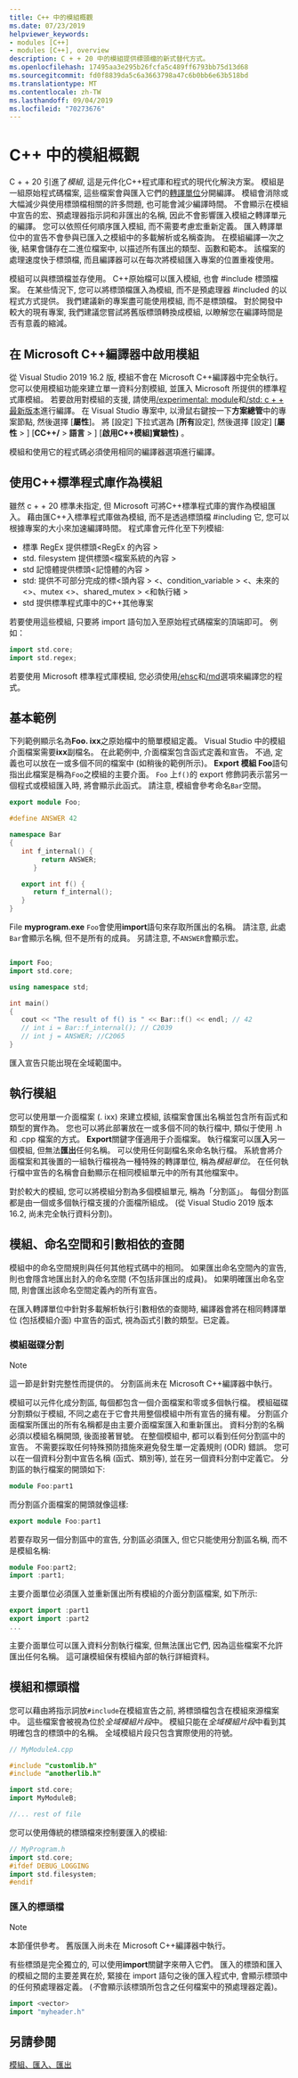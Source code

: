 ```yaml
---
title: C++ 中的模組概觀
ms.date: 07/23/2019
helpviewer_keywords:
- modules [C++]
- modules [C++], overview
description: C + + 20 中的模組提供標頭檔的新式替代方式。
ms.openlocfilehash: 17495aa3e295b26fcfa5c489ff6793bb75d13d68
ms.sourcegitcommit: fd0f8839da5c6a3663798a47c6b0bb6e63b518bd
ms.translationtype: MT
ms.contentlocale: zh-TW
ms.lasthandoff: 09/04/2019
ms.locfileid: "70273676"
---
```

# <a name="overview-of-modules-in-c"></a>C++ 中的模組概觀

C + + 20 引進了*模組*, 這是元件化C++程式庫和程式的現代化解決方案。 模組是一組原始程式碼檔案, 這些檔案會與匯入它們的[轉譯單位](https://wikipedia.org/wiki/Translation_unit_(programming))分開編譯。 模組會消除或大幅減少與使用標頭檔相關的許多問題, 也可能會減少編譯時間。 不會顯示在模組中宣告的宏、預處理器指示詞和非匯出的名稱, 因此不會影響匯入模組之轉譯單元的編譯。 您可以依照任何順序匯入模組, 而不需要考慮宏重新定義。 匯入轉譯單位中的宣告不會參與已匯入之模組中的多載解析或名稱查詢。 在模組編譯一次之後, 結果會儲存在二進位檔案中, 以描述所有匯出的類型、函數和範本。 該檔案的處理速度快于標頭檔, 而且編譯器可以在每次將模組匯入專案的位置重複使用。

模組可以與標頭檔並存使用。 C++原始檔可以匯入模組, 也會 #include 標頭檔案。 在某些情況下, 您可以將標頭檔匯入為模組, 而不是預處理器 #included 的以程式方式提供。 我們建議新的專案盡可能使用模組, 而不是標頭檔。 對於開發中較大的現有專案, 我們建議您嘗試將舊版標頭轉換成模組, 以瞭解您在編譯時間是否有意義的縮減。

## <a name="enable-modules-in-the-microsoft-c-compiler"></a>在 Microsoft C++編譯器中啟用模組

從 Visual Studio 2019 16.2 版, 模組不會在 Microsoft C++編譯器中完全執行。 您可以使用模組功能來建立單一資料分割模組, 並匯入 Microsoft 所提供的標準程式庫模組。 若要啟用對模組的支援, 請使用[/experimental: module](../build/reference/experimental-module.md)和[/std: c + + 最新版本](../build/reference/std-specify-language-standard-version.md)進行編譯。 在 Visual Studio 專案中, 以滑鼠右鍵按一下**方案總管**中的專案節點, 然後選擇 [**屬性**]。 將 [設定] 下拉式選為 [**所有**設定], 然後選擇 [設定] [**屬性** > ] [**CC++/**  > **語言** > ] [**啟用C++模組]實驗性)** 。

模組和使用它的程式碼必須使用相同的編譯器選項進行編譯。

## <a name="consume-the-c-standard-library-as-modules"></a>使用C++標準程式庫作為模組

雖然 c + + 20 標準未指定, 但 Microsoft 可將C++標準程式庫的實作為模組匯入。 藉由匯C++入標準程式庫做為模組, 而不是透過標頭檔 #including 它, 您可以根據專案的大小來加速編譯時間。 程式庫會元件化至下列模組:

- 標準 RegEx 提供標頭\<RegEx 的內容 >
- std. filesystem 提供標頭\<檔案系統的內容 >
- std 記憶體提供標頭\<記憶體的內容 >
- std: 提供不可部分完成的標\<頭內容 > \<、condition_variable > \<、未來的\<>、mutex \<>、shared_mutex > \<和執行緒 >
- std 提供標準程式庫中的C++其他專案

若要使用這些模組, 只要將 import 語句加入至原始程式碼檔案的頂端即可。 例如：

```cpp
import std.core;
import std.regex;
```

若要使用 Microsoft 標準程式庫模組, 您必須使用[/ehsc](../build/reference/eh-exception-handling-model.md)和[/md](../build/reference/md-mt-ld-use-run-time-library.md)選項來編譯您的程式。

## <a name="basic-example"></a>基本範例

下列範例顯示名為**Foo. ixx**之原始檔中的簡單模組定義。 Visual Studio 中的模組介面檔案需要**ixx**副檔名。 在此範例中, 介面檔案包含函式定義和宣告。 不過, 定義也可以放在一或多個不同的檔案中 (如稍後的範例所示)。 **Export 模組 Foo**語句指出此檔案是稱為`Foo`之模組的主要介面。 `Foo` 上`f()`的 export 修飾詞表示當另一個程式或模組匯入時, 將會顯示此函式。 請注意, 模組會參考命名`Bar`空間。

```cpp
export module Foo;

#define ANSWER 42

namespace Bar 
{
   int f_internal() {
        return ANSWER;
      }

   export int f() {
      return f_internal();
   }
}
```

File **myprogram.exe** `Foo`會使用**import**語句來存取所匯出的名稱。 請注意, 此處`Bar`會顯示名稱, 但不是所有的成員。 另請注意, 不`ANSWER`會顯示宏。

```cpp

import Foo;
import std.core;

using namespace std;

int main()
{
   cout << "The result of f() is " << Bar::f() << endl; // 42
   // int i = Bar::f_internal(); // C2039
   // int j = ANSWER; //C2065
}

```

匯入宣告只能出現在全域範圍中。

## <a name="implementing-modules"></a>執行模組

您可以使用單一介面檔案 (. ixx) 來建立模組, 該檔案會匯出名稱並包含所有函式和類型的實作為。 您也可以將此部署放在一或多個不同的執行檔中, 類似于使用 .h 和 .cpp 檔案的方式。 **Export**關鍵字僅適用于介面檔案。 執行檔案可以匯**入**另一個模組, 但無法**匯出**任何名稱。 可以使用任何副檔名來命名執行檔。 系統會將介面檔案和其後置的一組執行檔視為一種特殊的轉譯單位, 稱為*模組單位*。 在任何執行檔中宣告的名稱會自動顯示在相同模組單元中的所有其他檔案中。

對於較大的模組, 您可以將模組分割為多個模組單元, 稱為「分割區」。 每個分割區都是由一個或多個執行檔支援的介面檔所組成。 (從 Visual Studio 2019 版本 16.2, 尚未完全執行資料分割)。

## <a name="modules-namespaces-and-argument-dependent-lookup"></a>模組、命名空間和引數相依的查閱

模組中的命名空間規則與任何其他程式碼中的相同。 如果匯出命名空間內的宣告, 則也會隱含地匯出封入的命名空間 (不包括非匯出的成員)。 如果明確匯出命名空間, 則會匯出該命名空間定義內的所有宣告。

在匯入轉譯單位中針對多載解析執行引數相依的查閱時, 編譯器會將在相同轉譯單位 (包括模組介面) 中宣告的函式, 視為函式引數的類型。已定義。

### <a name="module-partitions"></a>模組磁碟分割

> [!NOTE]
> 這一節是針對完整性而提供的。 分割區尚未在 Microsoft C++編譯器中執行。

模組可以元件化成分割區, 每個都包含一個介面檔案和零或多個執行檔。 模組磁碟分割類似于模組, 不同之處在于它會共用整個模組中所有宣告的擁有權。 分割區介面檔案所匯出的所有名稱都是由主要介面檔案匯入和重新匯出。 資料分割的名稱必須以模組名稱開頭, 後面接著冒號。 在整個模組中, 都可以看到任何分割區中的宣告。 不需要採取任何特殊預防措施來避免發生單一定義規則 (ODR) 錯誤。 您可以在一個資料分割中宣告名稱 (函式、類別等), 並在另一個資料分割中定義它。 分割區的執行檔案的開頭如下:

```cpp
module Foo:part1
```

而分割區介面檔案的開頭就像這樣:

```cpp
export module Foo:part1
```

若要存取另一個分割區中的宣告, 分割區必須匯入, 但它只能使用分割區名稱, 而不是模組名稱:

```cpp
module Foo:part2;
import :part1;
```

主要介面單位必須匯入並重新匯出所有模組的介面分割區檔案, 如下所示:

```cpp
export import :part1
export import :part2
...
```

主要介面單位可以匯入資料分割執行檔案, 但無法匯出它們, 因為這些檔案不允許匯出任何名稱。 這可讓模組保有模組內部的執行詳細資料。

## <a name="modules-and-header-files"></a>模組和標頭檔

您可以藉由將指示詞放`#include`在模組宣告之前, 將標頭檔包含在模組來源檔案中。 這些檔案會被視為位於*全域模組片段*中。 模組只能在*全域模組片段*中看到其明確包含的標頭中的名稱。 全域模組片段只包含實際使用的符號。

```cpp
// MyModuleA.cpp

#include "customlib.h"
#include "anotherlib.h"

import std.core;
import MyModuleB;

//... rest of file
```

您可以使用傳統的標頭檔來控制要匯入的模組:

```cpp
// MyProgram.h
import std.core;
#ifdef DEBUG_LOGGING
import std.filesystem;
#endif
```

### <a name="imported-header-files"></a>匯入的標頭檔

> [!NOTE]
> 本節僅供參考。 舊版匯入尚未在 Microsoft C++編譯器中執行。

有些標頭是完全獨立的, 可以使用**import**關鍵字來帶入它們。 匯入的標頭和匯入的模組之間的主要差異在於, 緊接在 import 語句之後的匯入程式中, 會顯示標頭中的任何預處理器定義。 (*不*會顯示該標頭所包含之任何檔案中的預處理器定義)。

```cpp
import <vector>
import "myheader.h"
```

## <a name="see-also"></a>另請參閱

[模組、匯入、匯出](import-export-module.md)
